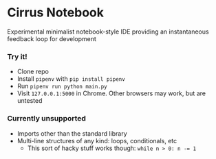 # Cirrus Notebook

Experimental minimalist notebook-style IDE providing an instantaneous feedback loop for development


### Try it!

- Clone repo
- Install `pipenv` with `pip install pipenv`
- Run `pipenv run python main.py`
- Visit `127.0.0.1:5000` in Chrome. Other browsers may work, but are untested


### Currently unsupported

- Imports other than the standard library
- Multi-line structures of any kind: loops, conditionals, etc
  - This sort of hacky stuff works though: `while n > 0: n -= 1`
